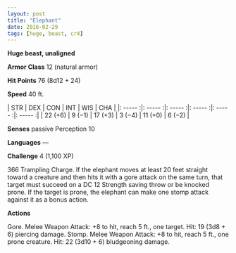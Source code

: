 ```yaml
---
layout: post
title: "Elephant"
date: 2016-02-29
tags: [huge, beast, cr4]
---
```


**Huge beast, unaligned**

**Armor Class** 12 (natural armor)

**Hit Points** 76 (8d12 + 24)

**Speed** 40 ft.

|   STR   |   DEX   |   CON   |   INT   |   WIS   |   CHA   |
|: ----- :|: ----- :|: ----- :|: ----- :|: ----- :|: ----- :|
| 22 (+6) | 9 (−1) | 17 (+3) | 3 (−4) | 11 (+0) | 6 (−2) |

**Senses** passive Perception 10 

**Languages** — 

**Challenge** 4 (1,100 XP)

366 Trampling Charge. If the elephant moves at least 20 feet straight toward a creature and then hits it with a gore attack on the same turn, that target must succeed on a DC 12 Strength saving throw or be knocked prone. If the target is prone, the elephant can make one stomp attack against it as a bonus action. 

**Actions** 

Gore. Melee Weapon Attack: +8 to hit, reach 5 ft., one target. Hit: 19 (3d8 + 6) piercing damage. Stomp. Melee Weapon Attack: +8 to hit, reach 5 ft., one prone creature. Hit: 22 (3d10 + 6) bludgeoning damage.